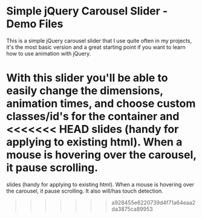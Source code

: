 Simple jQuery Carousel Slider - Demo Files
==========================================

This is a simple jQuery carousel slider that I use quite often in my
projects, it's the most basic version and a great starting point if you
want to learn how to use animation with jQuery.

With this slider you'll be able to easily change the dimensions,
animation times, and choose custom classes/id's for the container and
<<<<<<< HEAD
slides (handy for applying to existing html). When a mouse is hovering over the carousel, it pause scrolling.
=======
slides (handy for applying to existing html). When a mouse is hovering over the carousel, it pause scrolling. It also will/has touch detection. 
>>>>>>> a928455e6220739d4f71a64eaa2da3875ca89953
